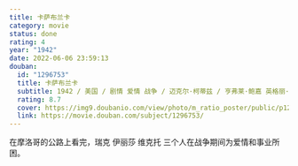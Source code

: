 ```yaml
---
title: 卡萨布兰卡
category: movie
status: done
rating: 4
year: "1942"
date: 2022-06-06 23:59:13
douban:
  id: "1296753"
  title: 卡萨布兰卡
  subtitle: 1942 / 美国 / 剧情 爱情 战争 / 迈克尔·柯蒂兹 / 亨弗莱·鲍嘉 英格丽·褒曼
  rating: 8.7
  cover: https://img9.doubanio.com/view/photo/m_ratio_poster/public/p1244791866.jpg
  link: https://movie.douban.com/subject/1296753/
---
```


在摩洛哥的公路上看完，瑞克 伊丽莎 维克托 三个人在战争期间为爱情和事业所困。